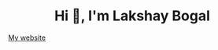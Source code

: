 <h1 align="center">Hi 👋, I'm Lakshay Bogal</h1>
<a align="center" href="https://bogal.me/">My website</a>
